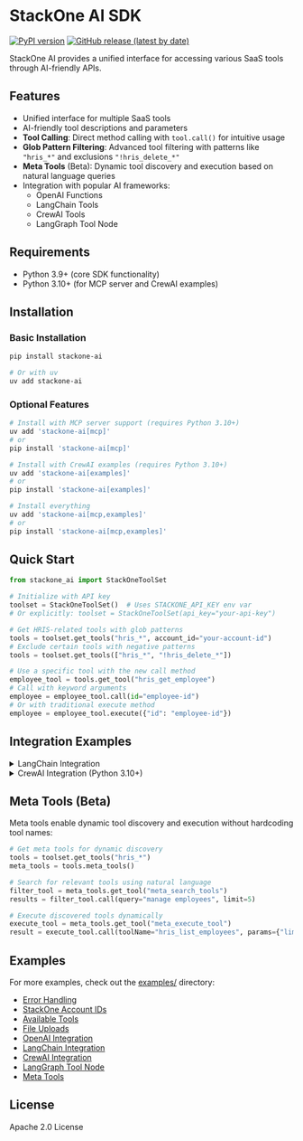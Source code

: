 # StackOne AI SDK

[![PyPI version](https://badge.fury.io/py/stackone-ai.svg)](https://badge.fury.io/py/stackone-ai)
[![GitHub release (latest by date)](https://img.shields.io/github/v/release/StackOneHQ/stackone-ai-python)](https://github.com/StackOneHQ/stackone-ai-python/releases)

StackOne AI provides a unified interface for accessing various SaaS tools through AI-friendly APIs.

## Features

- Unified interface for multiple SaaS tools
- AI-friendly tool descriptions and parameters
- **Tool Calling**: Direct method calling with `tool.call()` for intuitive usage
- **Glob Pattern Filtering**: Advanced tool filtering with patterns like `"hris_*"` and exclusions `"!hris_delete_*"`
- **Meta Tools** (Beta): Dynamic tool discovery and execution based on natural language queries
- Integration with popular AI frameworks:
  - OpenAI Functions
  - LangChain Tools
  - CrewAI Tools
  - LangGraph Tool Node

## Requirements

- Python 3.9+ (core SDK functionality)
- Python 3.10+ (for MCP server and CrewAI examples)

## Installation

### Basic Installation

```bash
pip install stackone-ai

# Or with uv
uv add stackone-ai
```

### Optional Features

```bash
# Install with MCP server support (requires Python 3.10+)
uv add 'stackone-ai[mcp]'
# or 
pip install 'stackone-ai[mcp]'

# Install with CrewAI examples (requires Python 3.10+)
uv add 'stackone-ai[examples]'
# or
pip install 'stackone-ai[examples]'

# Install everything
uv add 'stackone-ai[mcp,examples]'
# or
pip install 'stackone-ai[mcp,examples]'
```

## Quick Start

```python
from stackone_ai import StackOneToolSet

# Initialize with API key
toolset = StackOneToolSet()  # Uses STACKONE_API_KEY env var
# Or explicitly: toolset = StackOneToolSet(api_key="your-api-key")

# Get HRIS-related tools with glob patterns
tools = toolset.get_tools("hris_*", account_id="your-account-id")
# Exclude certain tools with negative patterns
tools = toolset.get_tools(["hris_*", "!hris_delete_*"])

# Use a specific tool with the new call method
employee_tool = tools.get_tool("hris_get_employee")
# Call with keyword arguments
employee = employee_tool.call(id="employee-id")
# Or with traditional execute method
employee = employee_tool.execute({"id": "employee-id"})
```

## Integration Examples

<details>
<summary>LangChain Integration</summary>

StackOne tools work seamlessly with LangChain, enabling powerful AI agent workflows:

```python
from langchain_openai import ChatOpenAI
from stackone_ai import StackOneToolSet

# Initialize StackOne tools
toolset = StackOneToolSet()
tools = toolset.get_tools("hris_*", account_id="your-account-id")

# Convert to LangChain format
langchain_tools = tools.to_langchain()

# Use with LangChain models
model = ChatOpenAI(model="gpt-4o-mini")
model_with_tools = model.bind_tools(langchain_tools)

# Execute AI-driven tool calls
response = model_with_tools.invoke("Get employee information for ID: emp123")

# Handle tool calls
for tool_call in response.tool_calls:
    tool = tools.get_tool(tool_call["name"])
    if tool:
        result = tool.execute(tool_call["args"])
        print(f"Result: {result}")
```

</details>

<details>
<summary>CrewAI Integration (Python 3.10+)</summary>

CrewAI uses LangChain tools natively, making integration seamless:

> **Note**: CrewAI requires Python 3.10+. Install with `pip install 'stackone-ai[examples]'`

```python
from crewai import Agent, Crew, Task
from stackone_ai import StackOneToolSet

# Get tools and convert to LangChain format
toolset = StackOneToolSet()
tools = toolset.get_tools("hris_*", account_id="your-account-id")
langchain_tools = tools.to_langchain()

# Create CrewAI agent with StackOne tools
agent = Agent(
    role="HR Manager",
    goal="Analyze employee data and generate insights",
    backstory="Expert in HR analytics and employee management",
    tools=langchain_tools,
    llm="gpt-4o-mini"
)

# Define task and execute
task = Task(
    description="Find all employees in the engineering department",
    agent=agent,
    expected_output="List of engineering employees with their details"
)

crew = Crew(agents=[agent], tasks=[task])
result = crew.kickoff()
```

</details>

## Meta Tools (Beta)

Meta tools enable dynamic tool discovery and execution without hardcoding tool names:

```python
# Get meta tools for dynamic discovery
tools = toolset.get_tools("hris_*")
meta_tools = tools.meta_tools()

# Search for relevant tools using natural language
filter_tool = meta_tools.get_tool("meta_search_tools")
results = filter_tool.call(query="manage employees", limit=5)

# Execute discovered tools dynamically
execute_tool = meta_tools.get_tool("meta_execute_tool")
result = execute_tool.call(toolName="hris_list_employees", params={"limit": 10})
```

## Examples

For more examples, check out the [examples/](examples/) directory:

- [Error Handling](examples/error_handling.py)
- [StackOne Account IDs](examples/stackone_account_ids.py)
- [Available Tools](examples/available_tools.py)
- [File Uploads](examples/file_uploads.py)
- [OpenAI Integration](examples/openai_integration.py)
- [LangChain Integration](examples/langchain_integration.py)
- [CrewAI Integration](examples/crewai_integration.py)
- [LangGraph Tool Node](examples/langgraph_tool_node.py)
- [Meta Tools](examples/meta_tools_example.py)

## License

Apache 2.0 License
